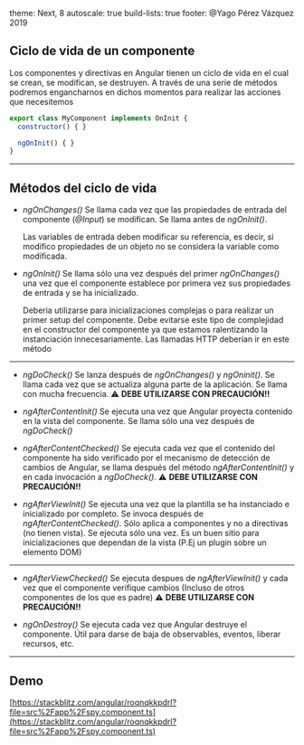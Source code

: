 theme: Next, 8
autoscale: true
build-lists: true
footer: @Yago Pérez Vázquez 2019

## Ciclo de vida de un componente

Los componentes y directivas en Angular tienen un ciclo de vida en el cual se crean, se modifican, se destruyen. A través de una serie de métodos podremos engancharnos en dichos momentos para realizar las acciones que necesitemos

```javascript
export class MyComponent implements OnInit {
  constructor() { }

  ngOnInit() { }
}
```
---

## Métodos del ciclo de vida

- _ngOnChanges()_ Se llama cada vez que las propiedades de entrada del componente (_@Input_) se modifican. Se llama antes de _ngOnInit()_.

  Las variables de entrada deben modificar su referencia, es decir, si modifico propiedades de un objeto no se considera la variable como modificada.

- _ngOnInit()_ Se llama sólo una vez después del primer _ngOnChanges()_ una vez que el componente establece por primera vez sus propiedades de entrada y se ha inicializado.

  Deberia utilizarse para inicializaciones complejas o para realizar un primer setup del componente. Debe evitarse este tipo de complejidad en el constructor del componente ya que estamos ralentizando la instanciación innecesariamente. Las llamadas HTTP deberían ir en este método

---

- _ngDoCheck()_ Se lanza después de _ngOnChanges()_ y _ngOninit()_. Se llama cada vez que se actualiza alguna parte de la aplicación. Se llama con mucha frecuencia. ⚠️ **DEBE UTILIZARSE CON PRECAUCIÓN!!** 

- _ngAfterContentInit()_ Se ejecuta una vez que Angular proyecta contenido en la vista del componente. Se llama sólo una vez después de _ngDoCheck()_

- _ngAfterContentChecked()_ Se ejecuta cada vez que el contenido del componente ha sido verificado por el mecanismo de detección de cambios de Angular, se llama después del método _ngAfterContentInit()_ y en cada invocación a _ngDoCheck()_. ⚠️ **DEBE UTILIZARSE CON PRECAUCIÓN!!** 

- _ngAfterViewInit()_ Se ejecuta una vez que la plantilla se ha instanciado e inicializado por completo. Se invoca después de _ngAfterContentChecked()_. Sólo aplica a componentes y no a directivas (no tienen vista). Se ejecuta sólo una vez. Es un buen sitio para inicializaciones que dependan de la vista (P.Ej un plugin sobre un elemento DOM)

---

- _ngAfterViewChecked()_ Se ejecuta despues de _ngAfterViewInit()_ y cada vez que el componente verifique cambios (Incluso de otros componentes de los que es padre) ⚠️ **DEBE UTILIZARSE CON PRECAUCIÓN!!** 

- _ngOnDestroy()_ Se ejecuta cada vez que Angular destruye el componente. Útil para darse de baja de observables, eventos, liberar recursos, etc.

---

## Demo

[https://stackblitz.com/angular/roqnqkkpdrl?file=src%2Fapp%2Fspy.component.ts](https://stackblitz.com/angular/roqnqkkpdrl?file=src%2Fapp%2Fspy.component.ts)    

